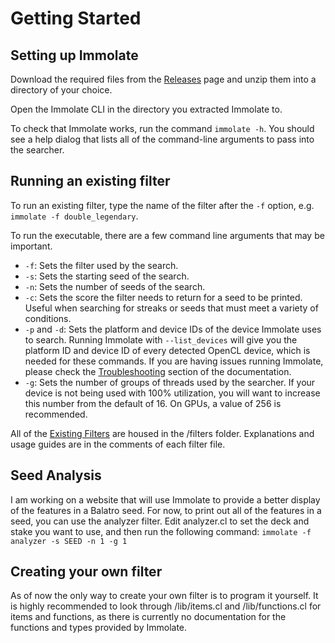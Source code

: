 # Getting Started
## Setting up Immolate
Download the required files from the [Releases](https://github.com/MathIsFun0/Immolate/releases) page and unzip them into a directory of your choice.

Open the Immolate CLI in the directory you extracted Immolate to.

To check that Immolate works, run the command `immolate -h`. You should see a help dialog that lists all of the command-line arguments to pass into the searcher.

## Running an existing filter
To run an existing filter, type the name of the filter after the `-f` option, e.g. `immolate -f double_legendary`.

To run the executable, there are a few command line arguments that may be important.
- `-f`: Sets the filter used by the search.
- `-s`: Sets the starting seed of the search.
- `-n`: Sets the number of seeds of the search.
- `-c`: Sets the score the filter needs to return for a seed to be printed. Useful when searching for streaks or seeds that must meet a variety of conditions.
- `-p` and `-d`: Sets the platform and device IDs of the device Immolate uses to search. Running Immolate with `--list_devices` will give you the platform ID and device ID of every detected OpenCL device, which is needed for these commands. If you are having issues running Immolate, please check the [Troubleshooting](troubleshooting.md) section of the documentation.
- `-g`: Sets the number of groups of threads used by the searcher. If your device is not being used with 100% utilization, you will want to increase this number from the default of 16. On GPUs, a value of 256 is recommended.

All of the [Existing Filters](existingfilters.md) are housed in the /filters folder. Explanations and usage guides are in the comments of each filter file.

## Seed Analysis
I am working on a website that will use Immolate to provide a better display of the features in a Balatro seed. For now, to print out all of the features in a seed, you can use the analyzer filter. Edit analyzer.cl to set the deck and stake you want to use, and then run the following command: `immolate -f analyzer -s SEED -n 1 -g 1`

## Creating your own filter
As of now the only way to create your own filter is to program it yourself.
It is highly recommended to look through /lib/items.cl and /lib/functions.cl for items and functions, as there is currently no documentation for the functions and types provided by Immolate.
